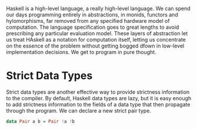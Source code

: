 Haskell is a high-level language, a really high-level language. We can spend
our days programming entirely in abstractions, in monids, functors and
hylomorphisms, far removed from any specified hardware model of computation.
The language specification goes to great lengths to avoid prescribing any
particular evaluation model. These layers of abstraction let us treat HAskell
as a notation for computation itself, letting us concentrate on the essence of
the problem without getting bogged dfown in low-level implementation decisions.
We get to program in pure thought.

# Strict Data Types

Strict data types are another effective way to provide strictness information
to the compiler. By default, Haskell data types are lazy, but it is easy enough
to add strictness information to the fields of a data type that then propagate
through the program. We can declare a new strict pair type.

```haskell
data Pair a b = Pair !a !b
```


